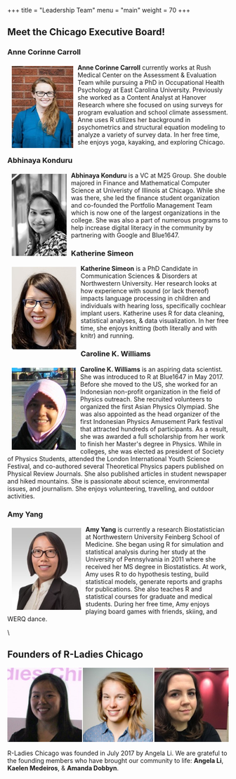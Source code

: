 +++
title = "Leadership Team"
menu = "main"
weight = 70
+++



## Meet the Chicago Executive Board!  
  

### Anne Corinne Carroll  
<img src="/img/exec/Anne.jpg" align="left" style="margin: 5px 10px" alt="">  
  
**Anne Corinne Carroll** currently works at Rush Medical Center on the Assessment & Evaluation Team while pursuing a PhD in Occupational Health Psychology at East Carolina University. Previously she worked as a Content Analyst at Hanover Research where she focused on using surveys for program evaluation and school climate assessment.  Anne uses R utilizes her background in psychometrics and structural equation modeling to analyze a variety of survey data. In her free time, she enjoys yoga, kayaking, and exploring Chicago.  
   
   
  
  
  
### Abhinaya Konduru
<img src="/img/exec/Abhinaya.jpg" align="left" style="margin: 5px 10px" alt="">  
  
**Abhinaya Konduru** is a VC at M25 Group. She double majored in Finance and Mathematical Computer Science at Univeristy of Illinois at Chicago. While she was there, she led the finance student organization and co-founded the Portfolio Management Team which is now one of the largest organizations in the college. She was also a part of numerous programs to help increase digital literacy in the community by partnering with Google and Blue1647.
   
   
  
  
  
### Katherine Simeon  
<img src="/img/exec/Katherine.jpg" align="left" style="margin: 5px 10px" alt="">  
  
**Katherine Simeon** is a PhD Candidate in Communication Sciences & Disorders at Northwestern University. Her research looks at how experience with sound (or lack thereof) impacts language processing in children and individuals with hearing loss, specifically cochlear implant users. Katherine uses R for data cleaning, statistical analyses, & data visualization. In her free time, she enjoys knitting (both literally and with knitr) and running.  
   
   
  
  
  
### Caroline K. Williams  
<img src="/img/exec/Caroline.jpg" align="left" style="margin: 5px 10px" alt="">  
  
**Caroline K. Williams** is an aspiring data scientist. She was introduced to R at Blue1647 in May 2017. Before she moved to the US, she worked for an Indonesian non-profit organization in the field of Physics outreach. She recruited volunteers to organized the first Asian Physics Olympiad. She was also appointed as the head organizer of the first Indonesian Physics Amusement Park festival that attracted hundreds of participants. As a result, she was awarded a full scholarship from her work to finish her Master's degree in Physics. While in colleges, she was elected as president of Society of Physics Students, attended the London International Youth Science Festival, and co-authored several Theoretical Physics papers published on Physical Review Journals. She also published articles in student newspaper and hiked mountains. She is passionate about science, environmental issues, and journalism. She enjoys volunteering, travelling, and outdoor activities.  
  
   
  
  
  
### Amy Yang  
<img src="/img/exec/Amy.jpg" align="left" style="margin: 5px 10px" alt="">  
  
**Amy Yang** is currently a research Biostatistician at Northwestern University Feinberg School of Medicine. She began using R for simulation and statistical analysis during her study at the University of Pennsylvania in 2011 where she received her MS degree in Biostatistics. At work, Amy uses R to do hypothesis testing, build statistical models, generate reports and graphs for publications. She also teaches R and statistical courses for graduate and medical students. During her free time, Amy enjoys playing board games with friends, skiing, and WERQ dance.  
  
  
    
  
\  
  
## Founders of R-Ladies Chicago 

![We are grateful to R-Ladies Chicago Founding Board Members: Angela Li, Kaelen Medeiros, & Amanda Dobbyn](/img/exec/Founders.jpg)  
  
  
R-Ladies Chicago was founded in July 2017 by Angela Li. We are grateful to the founding members who have brought our community to life: **Angela Li**, **Kaelen Medeiros**, & **Amanda Dobbyn**.
